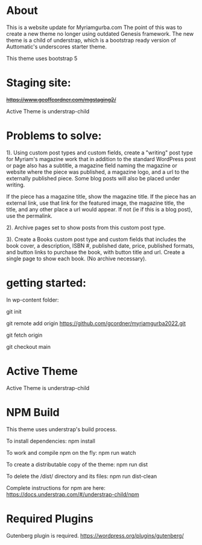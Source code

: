 # About 
This is a website update for Myriamgurba.com
The point of this was to create a new theme no longer using outdated Genesis framework. The new theme is a child of understrap, which is a bootstrap ready version of Auttomatic's underscores starter theme.

This theme uses bootstrap 5

# Staging site:
~~https://www.geoffcordner.com/mgstaging2/~~

Active Theme is understrap-child

# Problems to solve:

1). Using custom post types and custom fields, create a "writing" post type for Myriam's magazine work that in addition to the standard WordPress post or page also has a subtitle, a magazine field naming the magazine or website where the piece was published, a magazine logo, and a url to the externally published piece. Some blog posts will also be placed under writing.

If the piece has a magazine title, show the magazine title. If the piece has an external link, use that link for the featured image, the magazine title, the title, and any other place a url would appear. If not (ie if this is a blog post), use the permalink.

2). Archive pages set to show posts from this custom post type.

3). Create a Books custom post type and custom fields that includes the book cover, a description, ISBN #, published date, price, published formats, and button links to purchase the book, with button title and url. Create a single page to show each book. (No archive necessary).



# getting started:

In wp-content folder:

git init

git remote add origin https://github.com/gcordner/myriamgurba2022.git

git fetch origin

git checkout main

# Active Theme
Active Theme is understrap-child

# NPM Build
This theme uses understrap's build process.

To install dependencies:
npm install

To work and compile npm on the fly:
npm run watch

To create a distributable copy of the theme:
npm run dist

To delete the /dist/ directory and its files:
npm run dist-clean



Complete instructions for npm are here:
https://docs.understrap.com/#/understrap-child/npm

# Required Plugins

Gutenberg plugin is required. 
https://wordpress.org/plugins/gutenberg/




